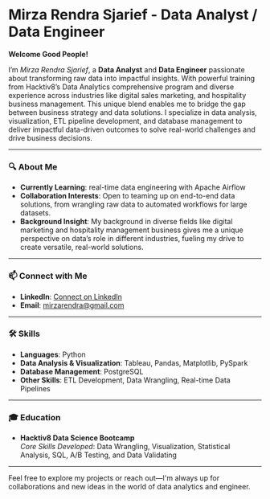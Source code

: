 # **Mirza Rendra Sjarief - Data Analyst / Data Engineer**

  **Welcome Good People!**
  
I’m *Mirza Rendra Sjarief*, a **Data Analyst** and **Data Engineer** passionate about transforming raw data into impactful insights. With powerful training from Hacktiv8’s Data Analytics comprehensive program and diverse experience across industries like digital sales marketing, and hospitality business management. This unique blend enables me to bridge the gap between business strategy and data solutions. I specialize in data analysis, visualization, ETL pipeline development, and database management to deliver impactful data-driven outcomes to solve real-world challenges and drive business decisions.

---

### 🔍 **About Me**
-  **Currently Learning**: real-time data engineering with Apache Airflow
-  **Collaboration Interests**: Open to teaming up on end-to-end data solutions, from wrangling raw data to automated workflows for large datasets.
-  **Background Insight**: My background in diverse fields like digital marketing and hospitality management business gives me a unique perspective on data’s role in different industries, fueling my drive to create versatile, real-world solutions. 
---
### 📫 **Connect with Me**
- **LinkedIn**: [Connect on LinkedIn](www.linkedin.com/in/mirza-rendra-sjarief-839b90166/)
- **Email**: mirzarendra@gmail.com
---
###  🛠 **Skills**
- **Languages**: Python  
- **Data Analysis & Visualization**: Tableau, Pandas, Matplotlib, PySpark 
- **Database Management**: PostgreSQL  
- **Other Skills**: ETL Development, Data Wrangling, Real-time Data Pipelines
---
### 🎓 **Education**
- **Hacktiv8 Data Science Bootcamp**  
  *Core Skills Developed*: Data Wrangling, Visualization, Statistical Analysis, SQL, A/B Testing, and Data Validating
---
Feel free to explore my projects or reach out—I'm always up for collaborations and new ideas in the world of data analytics and engineer.
